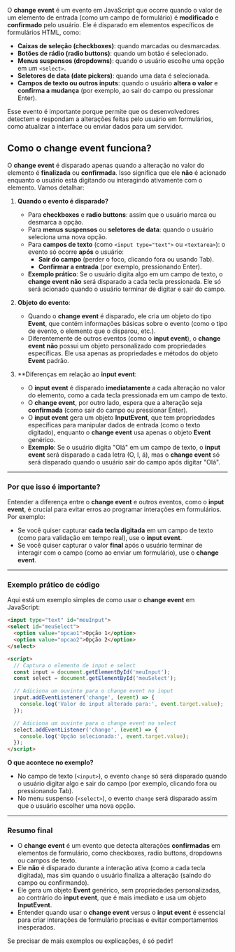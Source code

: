 O **change event** é um evento em JavaScript que ocorre quando o valor de um elemento de entrada (como um campo de formulário) é **modificado** e **confirmado** pelo usuário. Ele é disparado em elementos específicos de formulários HTML, como:

- **Caixas de seleção (checkboxes)**: quando marcadas ou desmarcadas.
- **Botões de rádio (radio buttons)**: quando um botão é selecionado.
- **Menus suspensos (dropdowns)**: quando o usuário escolhe uma opção em um `<select>`.
- **Seletores de data (date pickers)**: quando uma data é selecionada.
- **Campos de texto ou outros inputs**: quando o usuário **altera o valor** e **confirma a mudança** (por exemplo, ao sair do campo ou pressionar Enter).

Esse evento é importante porque permite que os desenvolvedores detectem e respondam a alterações feitas pelo usuário em formulários, como atualizar a interface ou enviar dados para um servidor.

## Como o **change event** funciona?

O **change event** é disparado apenas quando a alteração no valor do elemento é **finalizada** ou **confirmada**. Isso significa que ele **não** é acionado enquanto o usuário está digitando ou interagindo ativamente com o elemento. Vamos detalhar:

1. **Quando o evento é disparado?**
   - Para **checkboxes** e **radio buttons**: assim que o usuário marca ou desmarca a opção.
   - Para **menus suspensos** ou **seletores de data**: quando o usuário seleciona uma nova opção.
   - Para **campos de texto** (como `<input type="text">` ou `<textarea>`): o evento só ocorre **após** o usuário:
     - **Sair do campo** (perder o foco, clicando fora ou usando Tab).
     - **Confirmar a entrada** (por exemplo, pressionando Enter).
   - **Exemplo prático**: Se o usuário digita algo em um campo de texto, o **change event** **não** será disparado a cada tecla pressionada. Ele só será acionado quando o usuário terminar de digitar e sair do campo.

2. **Objeto do evento**:
   - Quando o **change event** é disparado, ele cria um objeto do tipo **Event**, que contém informações básicas sobre o evento (como o tipo de evento, o elemento que o disparou, etc.).
   - Diferentemente de outros eventos (como o **input event**), o **change event** **não** possui um objeto personalizado com propriedades específicas. Ele usa apenas as propriedades e métodos do objeto **Event** padrão.

3. **Diferenças em relação ao **input event**:
   - O **input event** é disparado **imediatamente** a cada alteração no valor do elemento, como a cada tecla pressionada em um campo de texto.
   - O **change event**, por outro lado, espera que a alteração seja **confirmada** (como sair do campo ou pressionar Enter).
   - O **input event** gera um objeto **InputEvent**, que tem propriedades específicas para manipular dados de entrada (como o texto digitado), enquanto o **change event** usa apenas o objeto **Event** genérico.
   - **Exemplo**: Se o usuário digita "Olá" em um campo de texto, o **input event** será disparado a cada letra (O, l, á), mas o **change event** só será disparado quando o usuário sair do campo após digitar "Olá".

---

### Por que isso é importante?

Entender a diferença entre o **change event** e outros eventos, como o **input event**, é crucial para evitar erros ao programar interações em formulários. Por exemplo:

- Se você quiser capturar **cada tecla digitada** em um campo de texto (como para validação em tempo real), use o **input event**.
- Se você quiser capturar o valor **final** após o usuário terminar de interagir com o campo (como ao enviar um formulário), use o **change event**.

---

### Exemplo prático de código

Aqui está um exemplo simples de como usar o **change event** em JavaScript:

```html
<input type="text" id="meuInput">
<select id="meuSelect">
  <option value="opcao1">Opção 1</option>
  <option value="opcao2">Opção 2</option>
</select>

<script>
  // Captura o elemento de input e select
  const input = document.getElementById('meuInput');
  const select = document.getElementById('meuSelect');

  // Adiciona um ouvinte para o change event no input
  input.addEventListener('change', (event) => {
    console.log('Valor do input alterado para:', event.target.value);
  });

  // Adiciona um ouvinte para o change event no select
  select.addEventListener('change', (event) => {
    console.log('Opção selecionada:', event.target.value);
  });
</script>
```

**O que acontece no exemplo?**
- No campo de texto (`<input>`), o evento `change` só será disparado quando o usuário digitar algo e sair do campo (por exemplo, clicando fora ou pressionando Tab).
- No menu suspenso (`<select>`), o evento `change` será disparado assim que o usuário escolher uma nova opção.

---

### Resumo final

- O **change event** é um evento que detecta alterações **confirmadas** em elementos de formulário, como checkboxes, radio buttons, dropdowns ou campos de texto.
- Ele **não** é disparado durante a interação ativa (como a cada tecla digitada), mas sim quando o usuário finaliza a alteração (saindo do campo ou confirmando).
- Ele gera um objeto **Event** genérico, sem propriedades personalizadas, ao contrário do **input event**, que é mais imediato e usa um objeto **InputEvent**.
- Entender quando usar o **change event** versus o **input event** é essencial para criar interações de formulário precisas e evitar comportamentos inesperados.

Se precisar de mais exemplos ou explicações, é só pedir!